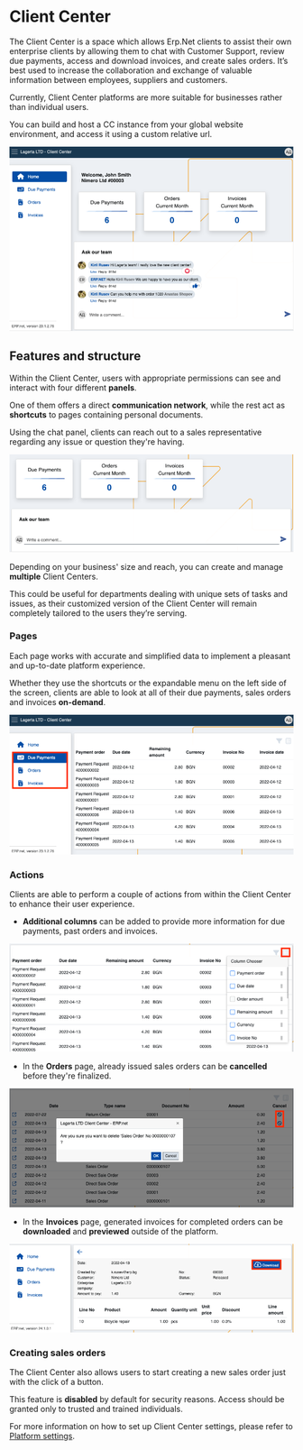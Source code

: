# Client Center

The Client Center is a space which allows Erp.Net clients to assist their own enterprise clients by allowing them to chat with Customer Support, review due payments, access and download invoices, and create sales orders. It’s best used to increase the collaboration and exchange of valuable information between employees, suppliers and customers.

Currently, Client Center platforms are more suitable for businesses rather than individual users. 

You can build and host a CC instance from your global website environment, and access it using a custom relative url.

![picture](pictures/intro.png)

## Features and structure

Within the Client Center, users with appropriate permissions can see and interact with four different **panels**. 

One of them offers a direct **communication network**, while the rest act as **shortcuts** to pages containing personal documents.

Using the chat panel, clients can reach out to a sales representative regarding any issue or question they're having.

![picture](pictures/panells.png)

Depending on your business' size and reach, you can create and manage **multiple** Client Centers. 

This could be useful for departments dealing with unique sets of tasks and issues, as their customized version of the Client Center will remain completely tailored to the users they’re serving.

### Pages

Each page works with accurate and simplified data to implement a pleasant and up-to-date platform experience. 

Whether they use the shortcuts or the expandable menu on the left side of the screen, clients are able to look at all of their due payments, sales orders and invoices **on-demand**.

![picture](pictures/menu_items.png)

### Actions

Clients are able to perform a couple of actions from within the Client Center to enhance their user experience.

- **Additional columns** can be added to provide more information for due payments, past orders and invoices.

![picture](pictures/column_add.png)

- In the **Orders** page, already issued sales orders can be **cancelled** before they're finalized.

![picture](pictures/delete_order.png)

- In the **Invoices** page, generated invoices for completed orders can be **downloaded** and **previewed** outside of the platform.

![picture](pictures/ddownload_preview.png)

### Creating sales orders

The Client Center also allows users to start creating a new sales order just with the click of a button.

This feature is **disabled** by default for security reasons. Access should be granted only to trusted and trained individuals.

For more information on how to set up Client Center settings, please refer to [Platform settings](https://docs.erp.net/tech/modules/crm/clientcenter/platform-settings.html).

